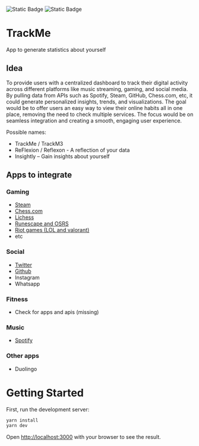![Static Badge](https://img.shields.io/badge/Next.js-15-blue)
![Static Badge](https://img.shields.io/badge/Tailwind-4-blue)

# TrackMe

App to generate statistics about yourself

## Idea

To provide users with a centralized dashboard to track their digital activity across different platforms like music streaming, gaming, and social media. By pulling data from APIs such as Spotify, Steam, GitHub, Chess.com, etc, it could generate personalized insights, trends, and visualizations. The goal would be to offer users an easy way to view their online habits all in one place, removing the need to check multiple services. The focus would be on seamless integration and creating a smooth, engaging user experience.

Possible names:
- TrackMe / TrackM3
- ReFlexion / Reflexon  - A reflection of your data
- Insightly – Gain insights about yourself

## Apps to integrate

### Gaming
- [Steam](https://steamcommunity.com/dev)
- [Chess.com](https://www.chess.com/news/view/published-data-api)
- [Lichess](https://lichess.org/api)
- [Runescape and OSRS](https://runescape.wiki/w/Application_programming_interface#The_RuneScape_Wiki)
- [Riot games (LOL and valorant)](https://developer.riotgames.com/apis)
- etc

### Social
- [Twitter](https://developer.x.com/en/docs/x-api)
- [Github](https://docs.github.com/en/rest)
- Instagram
- Whatsapp

### Fitness
- Check for apps and apis (missing)

### Music
- [Spotify](https://developer.spotify.com/documentation/web-api)

### Other apps
- Duolingo


# Getting Started

First, run the development server:

```bash
yarn install
yarn dev
```

Open [http://localhost:3000](http://localhost:3000) with your browser to see the result.
